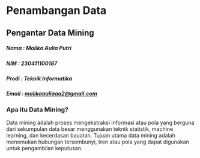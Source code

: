 # Penambangan Data
## Pengantar Data Mining
##### Nama : Malika Aulia Putri
##### NIM  : 230411100187
##### Prodi : Teknik Informatika
##### Email : malikaauliaaa2@gmail.com
### Apa itu Data Mining?

Data mining adalah proses mengekstraksi informasi atau pola yang berguna dari sekumpulan data besar
menggunakan teknik statistik, machine learning, dan kecerdasan bauatan.
Tujuan utama data mining adalah menemukan hubungan tersembunyi, tren atau pola yang dapat digunakan
untuk pengambilan keputusan.


